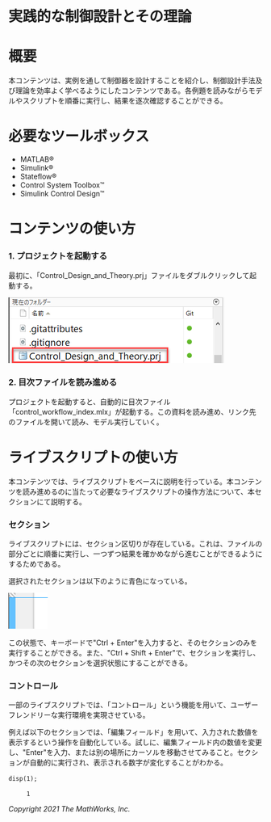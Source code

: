# 実践的な制御設計とその理論
# 概要


本コンテンツは、実例を通して制御器を設計することを紹介し、制御設計手法及び理論を効率よく学べるようにしたコンテンツである。各例題を読みながらモデルやスクリプトを順番に実行し、結果を逐次確認することができる。


# 必要なツールボックス

   -  MATLAB® 
   -  Simulink® 
   -  Stateflow® 
   -  Control System Toolbox™ 
   -  Simulink Control Design™ 

# コンテンツの使い方
### 1. プロジェクトを起動する


最初に、「Control_Design_and_Theory.prj」ファイルをダブルクリックして起動する。




![image_0.png](ReadMe_images/image_0.png)


### 2. 目次ファイルを読み進める


プロジェクトを起動すると、自動的に目次ファイル「control_workflow_index.mlx」が起動する。この資料を読み進め、リンク先のファイルを開いて読み、モデル実行していく。


# ライブスクリプトの使い方


本コンテンツでは、ライブスクリプトをベースに説明を行っている。本コンテンツを読み進めるのに当たって必要なライブスクリプトの操作方法について、本セクションにて説明する。


### セクション


ライブスクリプトには、セクション区切りが存在している。これは、ファイルの部分ごとに順番に実行し、一つずつ結果を確かめながら進むことができるようにするためである。




選択されたセクションは以下のように青色になっている。




![image_1.png](ReadMe_images/image_1.png)




この状態で、キーボードで"Ctrl + Enter"を入力すると、そのセクションのみを実行することができる。また、"Ctrl + Shift + Enter"で、セクションを実行し、かつその次のセクションを選択状態にすることができる。


### コントロール


一部のライブスクリプトでは、「コントロール」という機能を用いて、ユーザーフレンドリーな実行環境を実現させている。




例えば以下のセクションでは、「編集フィールド」を用いて、入力された数値を表示するという操作を自動化している。試しに、編集フィールド内の数値を変更し、"Enter"を入力、または別の場所にカーソルを移動させてみること。セクションが自動的に実行され、表示される数字が変化することがわかる。



```matlab:Code
disp(1);
```


```text:Output
     1
```

  


*Copyright 2021 The MathWorks, Inc.*



